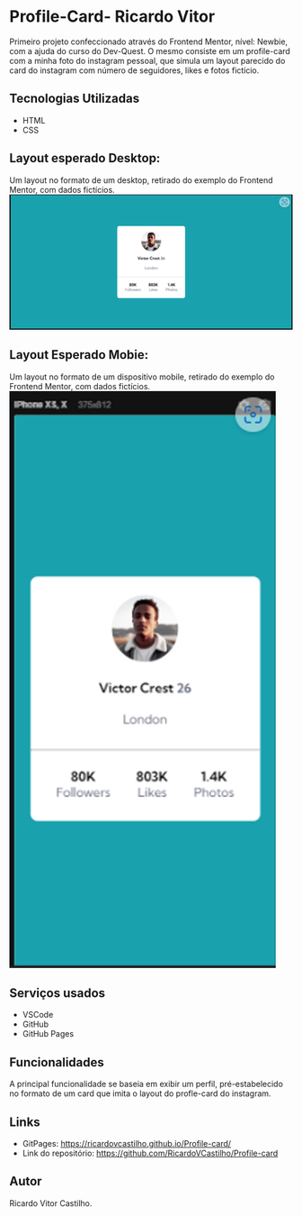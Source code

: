 # Profile-Card- Ricardo Vitor
Primeiro projeto confeccionado através do Frontend Mentor, nível: Newbie, com a ajuda do curso do Dev-Quest. O mesmo consiste em um profile-card com a minha foto do instagram pessoal, que simula um layout parecido do card do instagram com número de seguidores, likes e fotos fictício.

## Tecnologias Utilizadas
- HTML
- CSS

## Layout esperado Desktop:
Um layout no formato de um desktop, retirado do exemplo do Frontend Mentor, com dados fictícios.
<img src="./src/design/modelo-imagem-desktop.png" alt="modelo de exemplo do profile-card do tamanho de um desktop">

## Layout Esperado Mobie:
Um layout no formato de um dispositivo mobile, retirado do exemplo do Frontend Mentor, com dados fictícios.
<img src="./src/design/modelo-imagem-mobile.png" alt="modelo de exemplo do profile-card do tamanho mobile">

## Serviços usados
- VSCode
- GitHub
- GitHub Pages

## Funcionalidades
A principal funcionalidade se baseia em exibir um perfil, pré-estabelecido no formato de um card que imita o layout do profle-card do instagram.

## Links
- GitPages: https://ricardovcastilho.github.io/Profile-card/
- Link do repositório: https://github.com/RicardoVCastilho/Profile-card

## Autor
Ricardo Vitor Castilho.
